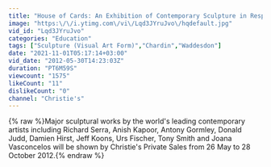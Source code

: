 ```yaml
---
title: "House of Cards: An Exhibition of Contemporary Sculpture in Response to Chardin"
image: "https:\/\/i.ytimg.com\/vi\/Lqd3JYruJvo\/hqdefault.jpg"
vid_id: "Lqd3JYruJvo"
categories: "Education"
tags: ["Sculpture (Visual Art Form)","Chardin","Waddesdon"]
date: "2021-11-01T05:17:14+03:00"
vid_date: "2012-05-30T14:23:03Z"
duration: "PT6M59S"
viewcount: "1575"
likeCount: "11"
dislikeCount: "0"
channel: "Christie's"
---
```

{% raw %}Major sculptural works by the world's leading contemporary artists including Richard Serra, Anish Kapoor, Antony Gormley, Donald Judd, Damien Hirst, Jeff Koons, Urs Fischer, Tony Smith and Joana Vasconcelos will be shown by Christie's Private Sales from 26 May to 28 October 2012.{% endraw %}
